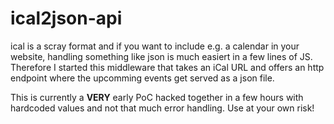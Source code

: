 # ical2json-api


ical is a scray format and if you want to include e.g. a calendar in your website, handling something like json is much
easiert in a few lines of JS. Therefore I started this middleware that takes an iCal URL and offers an http endpoint
where the upcomming events get served as a json file.

This is currently a **VERY** early PoC hacked together in a few hours with hardcoded values and not that much error
handling. Use at your own risk!
